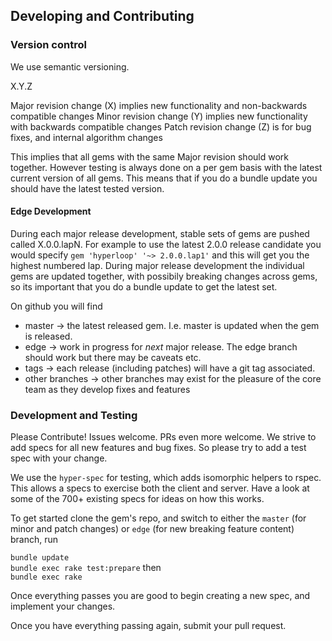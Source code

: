 ## Developing and Contributing

### Version control

We use semantic versioning.

X.Y.Z

Major revision change (X) implies new functionality and non-backwards compatible changes
Minor revision change (Y) implies new functionality with backwards compatible changes
Patch revision change (Z) is for bug fixes, and internal algorithm changes

This implies that all gems with the same Major revision should work together.  However testing is always done on a
per gem basis with the latest current version of all gems.  This means that if you do a bundle update you should
have the latest tested version.  

#### Edge Development

During each major release development, stable sets of gems are pushed called X.0.0.lapN. For example to use the latest 2.0.0
release candidate you would specify `gem 'hyperloop' '~> 2.0.0.lap1'`  and this will get you the highest numbered lap.
During major release development the individual gems are updated together, with possibily breaking changes across gems, 
so its important that you do a bundle update to get the latest set.

On github you will find

+ master -> the latest released gem.  I.e. master is updated when the gem is released.
+ edge -> work in progress for *next* major release.  The edge branch should work but there may be caveats etc.
+ tags -> each release (including patches) will have a git tag associated.
+ other branches -> other branches may exist for the pleasure of the core team as they develop fixes and features

### Development and Testing

Please Contribute!  Issues welcome. PRs even more welcome.  We strive to add specs for all new features and bug fixes.
So please try to add a test spec with your change.

We use the `hyper-spec` for testing, which adds isomorphic helpers to rspec.  This allows a specs to exercise
both the client and server.  Have a look at some of the 700+ existing specs for ideas on how this works.

To get started clone the gem's repo, and switch to either the `master` (for minor and patch changes) 
or `edge` (for new breaking feature content) branch, run 

`bundle update`   
`bundle exec rake test:prepare`
then  
`bundle exec rake`

Once everything passes you are good to begin creating a new spec, and implement your changes.

Once you have everything passing again, submit your pull request.

